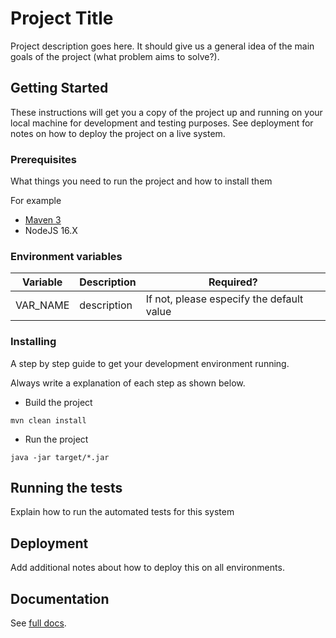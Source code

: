# Project Title

Project description goes here. It should give us a general idea of the main goals of the project (what problem aims to solve?).

## Getting Started

These instructions will get you a copy of the project up and running on your local machine for development and testing purposes. See deployment for notes on how to deploy the project on a live system.

### Prerequisites

What things you need to run the project and how to install them

For example
- [Maven 3](https://maven.apache.org)
- NodeJS 16.X

### Environment variables
| Variable | Description | Required? |
| --- | --- | --- |
| VAR_NAME | description | If not, please especify the default value |

### Installing

A step by step guide to get your development environment running.

Always write a explanation of each step as shown below.

- Build the project
```
mvn clean install
```

- Run the project

```
java -jar target/*.jar
```

## Running the tests

Explain how to run the automated tests for this system

## Deployment

Add additional notes about how to deploy this on all environments.

## Documentation

See [full docs](docs/index.md).
